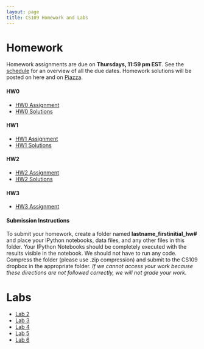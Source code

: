 ```yaml
---
layout: page
title: CS109 Homework and Labs
---
```


# Homework
Homework assignments are due on **Thursdays, 11:59 pm EST**. See the [schedule](schedule.html) for an overview of all the due dates. Homework solutions will be posted on here and on [Piazza](https://piazza.com).

#### HW0

* [HW0 Assignment](http://nbviewer.ipython.org/github/cs109/2014/blob/master/homework/HW0.ipynb)
* [HW0 Solutions](http://nbviewer.ipython.org/github/cs109/2014/blob/master/homework-solutions/HW0_solutions.ipynb)

#### HW1

* [HW1 Assignment](http://nbviewer.ipython.org/github/cs109/2014/blob/master/homework/HW1.ipynb)
* [HW1 Solutions](http://nbviewer.ipython.org/github/cs109/2014/blob/master/homework-solutions/HW1-solutions.ipynb)

#### HW2
* [HW2 Assignment](http://nbviewer.ipython.org/github/cs109/2014/blob/master/homework/HW2.ipynb)
* [HW2 Solutions](http://nbviewer.ipython.org/github/cs109/2014/blob/master/homework-solutions/HW2-solutions.ipynb)

#### HW3
* [HW3 Assignment](http://nbviewer.ipython.org/github/cs109/2014/blob/master/homework/HW3.ipynb)


#### Submission Instructions
To submit your homework, create a folder named **lastname_firstinitial_hw#** and place your IPython notebooks, data files, and any other files in this folder. Your IPython Notebooks should be completely executed with the results visible in the notebook. We should not have to run any code.  Compress the folder (please use .zip compression) and submit to the CS109 dropbox in the appropriate folder. *If we cannot access your work because these directions are not followed correctly, we will not grade your work.*

# Labs

* [Lab 2](http://nbviewer.ipython.org/github/cs109/2014/blob/master/labs/Lab2_Notes.ipynb)
* [Lab 3](http://nbviewer.ipython.org/github/cs109/2014/blob/master/labs/Lab3_Notes.ipynb)
* [Lab 4](http://nbviewer.ipython.org/github/cs109/2014/blob/master/labs/Lab4_Notes.ipynb)
* [Lab 5](http://nbviewer.ipython.org/github/cs109/2014/blob/master/labs/Lab5_Notes.ipynb)
* [Lab 6](http://nbviewer.ipython.org/github/cs109/2014/blob/master/labs/Lab6_Notes.ipynb)
